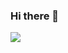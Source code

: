 ### Hi there 👋



![](https://media2.giphy.com/media/S6qkS0ETvel6EZat45/200.webp?cid=ecf05e470d5nnfuqq9tipqfamprvf42oe9f45d5dvs5m3of9&ep=v1_gifs_search&rid=200.webp&ct=g)

<!--
**nicolyolr/nicolyolr** is a ✨ _special_ ✨ repository because its `README.md` (this file) appears on your GitHub profile.

Here are some ideas to get you started:

- 🔭 I’m currently working on ...
- 🌱 I’m currently learning ...
- 👯 I’m looking​
7
<!- to collaborate on ...
- 🤔 I’m looking for help with ...
- 💬 Ask me about ...
- 📫 How to reach me: ...
- 😄 Pronouns: ...
- ⚡ Fun fact: ...
-->
